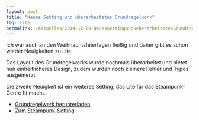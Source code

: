 ```yaml
---
layout: post
title: "Neues Setting und überarbeitetes Grundregelwerk"
tag: Lite
permalink: /Aktuelles/2014-12-29-NeuesSettingundueberarbeitetesGrundregelwerk-lite
---
```


Ich war auch an den Weihnachtsfeiertagen fleißig und daher gibt es schon wieder Neuigkeiten zu Lite.

Das Layout des Grundregelwerks wurde nochmals überarbeitet und bietet nun einheitlicheres Design, zudem wurden noch kleinere Fehler und Typos ausgemerzt.

Die zweite Neuigkeit ist ein weiteres Setting, das Lite für das Steampunk-Genre fit macht.

- [Grundregelwerk herunterladen](https://lite.jcgames.de/Publikationen/)
- [Zum Steampunk-Setting](https://lite.jcgames.de/Settings/Steampunk/)
